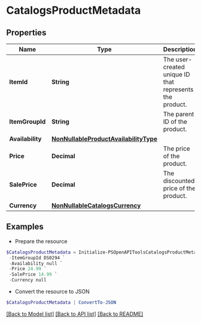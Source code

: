 # CatalogsProductMetadata
## Properties

Name | Type | Description | Notes
------------ | ------------- | ------------- | -------------
**ItemId** | **String** | The user-created unique ID that represents the product. | 
**ItemGroupId** | **String** | The parent ID of the product. | 
**Availability** | [**NonNullableProductAvailabilityType**](NonNullableProductAvailabilityType.md) |  | 
**Price** | **Decimal** | The price of the product. | 
**SalePrice** | **Decimal** | The discounted price of the product. | 
**Currency** | [**NonNullableCatalogsCurrency**](NonNullableCatalogsCurrency.md) |  | 

## Examples

- Prepare the resource
```powershell
$CatalogsProductMetadata = Initialize-PSOpenAPIToolsCatalogsProductMetadata  -ItemId DS0294-L `
 -ItemGroupId DS0294 `
 -Availability null `
 -Price 24.99 `
 -SalePrice 14.99 `
 -Currency null
```

- Convert the resource to JSON
```powershell
$CatalogsProductMetadata | ConvertTo-JSON
```

[[Back to Model list]](../README.md#documentation-for-models) [[Back to API list]](../README.md#documentation-for-api-endpoints) [[Back to README]](../README.md)

